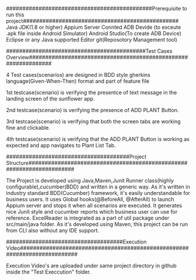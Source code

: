 #############################################Prerequisite to run this project################################################
Java JDK(1.8 or higher)
Appium Server
Connted ADB Devide (to exceute .apk file inside Android Simulator)
Android Studio(To create ADB Device)
Eclipse or any Java supported Editor
git(Reposotory Management tool)

###########################################Test Cases Overview###############################################################

 4 Test cases(scenarios) are designed in BDD style gherkins language(Given-When-Then) format and part of feature file

1st testcase(scenario) is verifying the presentce of text message in the landing screen of the sunflower app.

2nd testcase(scenario) is verifying the presence of ADD PLANT Button.

3rd testcase(scenario) is verifying that both the screen tabs are working fine and clickable.

4th testcase(scenario) is verifying that the ADD PLANT Button is working as expected and app navigates to Plant List Tab.


######################################Project Structure######################################################################

The Project is developed using Java,Maven,Junit Runner class(highly configurable),cucumber(BDD) and written in a generic way.
As it's written in industry standard BDD(Cucumber) framework, it's easily understandable for business users.
It uses Global hooks(@BeforeAll, @AfterAll) to launch Appium server and stops it when all scenarios are executed.
It generates nice Junit style and cucumber reports which business user can use for reference.
ExcelReader is integrated as a part of util package under src/main/java folder.
As it's developed using Maven, this project can be run from CLI also without any IDE support.



####################################Execution Video##########################################################################

Execution Video's are uploaded under same project directory in github inside the "Test Execcution" folder.
